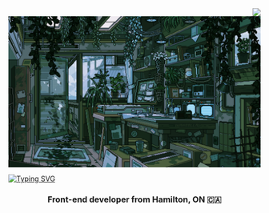 <img align="right" src="https://visitor-badge.laobi.icu/badge?page_id=UnionPAC.UnionPAC" />
<img align='center' src="https://github.com/UnionPAC/UnionPAC/blob/main/jungle-lab.gif" alt="A jungle science lab, where plants thrive both on the ground and on the walls" />


   <a align='center' href="https://git.io/typing-svg"><img src="http://readme-typing-svg.herokuapp.com?font=Fira+Code&weight=500&size=30&duration=2000&pause=1000&color=4CADFF&random=false&width=435&lines=Hey!+%F0%9F%91%8B;I'm+Geoff+Jamieson;" alt="Typing SVG" /></a>


<h3 align="center">Front-end developer from Hamilton, ON 🇨🇦</h3>


